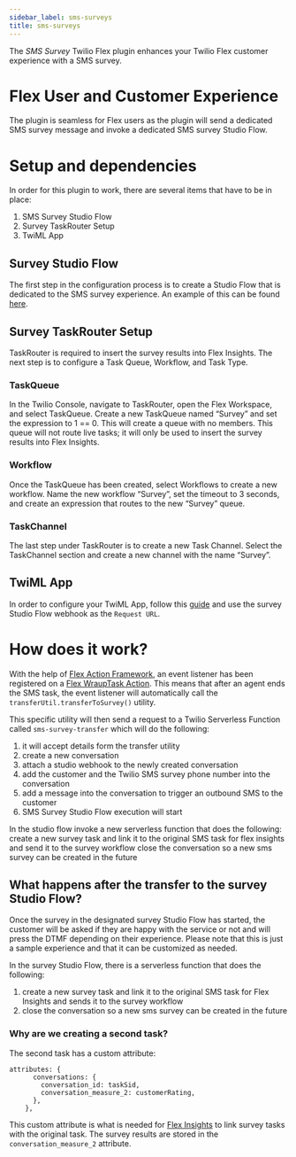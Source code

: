 ```yaml
---
sidebar_label: sms-surveys
title: sms-surveys
---
```


The _SMS Survey_ Twilio Flex plugin enhances your Twilio Flex customer experience with a SMS survey.

# Flex User and Customer Experience

The plugin is seamless for Flex users as the plugin will send a dedicated SMS survey message and invoke a dedicated SMS survey Studio Flow.

# Setup and dependencies

In order for this plugin to work, there are several items that have to be in place:

1. SMS Survey Studio Flow
2. Survey TaskRouter Setup
3. TwiML App

## Survey Studio Flow

The first step in the configuration process is to create a Studio Flow that is dedicated to the SMS survey experience. An example of this can be found [here](/plugin-flex-ts-template-v2/src/feature-library/sms-surveys/helpers/sms-survey-flow-example.json).

## Survey TaskRouter Setup

TaskRouter is required to insert the survey results into Flex Insights. The next step is to configure a Task Queue, Workflow, and Task Type.

### TaskQueue

In the Twilio Console, navigate to TaskRouter, open the Flex Workspace, and select TaskQueue. Create a new TaskQueue named “Survey” and set the expression to 1 == 0. This will create a queue with no members. This queue will not route live tasks; it will only be used to insert the survey results into Flex Insights.

### Workflow

Once the TaskQueue has been created, select Workflows to create a new workflow. Name the new workflow “Survey”, set the timeout to 3 seconds, and create an expression that routes to the new “Survey” queue.

### TaskChannel

The last step under TaskRouter is to create a new Task Channel. Select the TaskChannel section and create a new channel with the name “Survey”.

## TwiML App

In order to configure your TwiML App, follow this [guide](https://www.twilio.com/docs/voice/twiml/dial/application-usage#configure-your-twiml-app-in-the-console) and use the survey Studio Flow webhook as the `Request URL`.

# How does it work?

With the help of [Flex Action Framework](https://www.twilio.com/docs/flex/developer/ui/v1/actions), an event listener has been registered on a [Flex WraupTask Action](https://assets.flex.twilio.com/docs/releases/flex-ui/2.4.0/ui-actions/Actions/#WrapupTask). This means that after an agent ends the SMS task, the event listener will automatically call the `transferUtil.transferToSurvey()` utility.

This specific utility will then send a request to a Twilio Serverless Function called `sms-survey-transfer` which will do the following:

1. it will accept details form the transfer utility
2. create a new conversation
3. attach a studio webhook to the newly created conversation
4. add the customer and the Twilio SMS survey phone number into the conversation
5. add a message into the conversation to trigger an outbound SMS to the customer
6. SMS Survey Studio Flow execution will start

In the studio flow invoke a new serverless function that does the following:
create a new survey task and link it to the original SMS task for flex insights and send it to the survey workflow
close the conversation so a new sms survey can be created in the future

## What happens after the transfer to the survey Studio Flow?

Once the survey in the designated survey Studio Flow has started, the customer will be asked if they are happy with the service or not and will press the DTMF depending on their experience. Please note that this is just a sample experience and that it can be customized as needed.

In the survey Studio Flow, there is a serverless function that does the following:

1. create a new survey task and link it to the original SMS task for Flex Insights and sends it to the survey workflow
2. close the conversation so a new sms survey can be created in the future

### Why are we creating a second task?

The second task has a custom attribute:

```
attributes: {
      conversations: {
        conversation_id: taskSid,
        conversation_measure_2: customerRating,
      },
    },
```

This custom attribute is what is needed for [Flex Insights](https://www.twilio.com/docs/flex/developer/insights/enhance-integration#link-tasks-to-a-conversation) to link survey tasks with the original task. The survey results are stored in the `conversation_measure_2` attribute.
